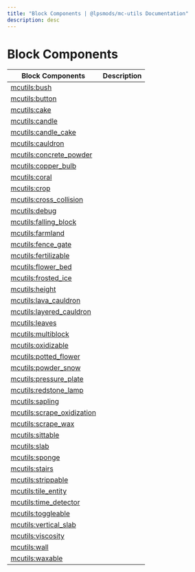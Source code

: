 ```yaml
---
title: "Block Components | @lpsmods/mc-utils Documentation"
description: desc
---
```


# Block Components

| Block Components                                      | Description |
| ----------------------------------------------------- | ----------- |
| [mcutils:bush](./bush.md)                             |             |
| [mcutils:button](./button.md)                         |             |
| [mcutils:cake](./cake.md)                             |             |
| [mcutils:candle](./candle.md)                         |             |
| [mcutils:candle_cake](./candle_cake.md)               |             |
| [mcutils:cauldron](./cauldron.md)                     |             |
| [mcutils:concrete_powder](./concrete_powder.md)       |             |
| [mcutils:copper_bulb](./copper_bulb.md)               |             |
| [mcutils:coral](./coral.md)                           |             |
| [mcutils:crop](./crop.md)                             |             |
| [mcutils:cross_collision](./cross_collision.md)       |             |
| [mcutils:debug](./debug.md)                           |             |
| [mcutils:falling_block](./falling_block.md)           |             |
| [mcutils:farmland](./farmland.md)                     |             |
| [mcutils:fence_gate](./fence_gate.md)                 |             |
| [mcutils:fertilizable](./fertilizable.md)             |             |
| [mcutils:flower_bed](./flower_bed.md)                 |             |
| [mcutils:frosted_ice](./frosted_ice.md)               |             |
| [mcutils:height](./height.md)                         |             |
| [mcutils:lava_cauldron](./lava_cauldron.md)           |             |
| [mcutils:layered_cauldron](./layered_cauldron.md)     |             |
| [mcutils:leaves](./leaves.md)                         |             |
| [mcutils:multiblock](./multiblock.md)                 |             |
| [mcutils:oxidizable](./oxidizable.md)                 |             |
| [mcutils:potted_flower](./potted_flower.md)           |             |
| [mcutils:powder_snow](./powder_snow.md)               |             |
| [mcutils:pressure_plate](./pressure_plate.md)         |             |
| [mcutils:redstone_lamp](./redstone_lamp.md)           |             |
| [mcutils:sapling](./sapling.md)                       |             |
| [mcutils:scrape_oxidization](./scrape_oxidization.md) |             |
| [mcutils:scrape_wax](./scrape_wax.md)                 |             |
| [mcutils:sittable](./sittable.md)                     |             |
| [mcutils:slab](./slab.md)                             |             |
| [mcutils:sponge](./sponge.md)                         |             |
| [mcutils:stairs](./stairs.md)                         |             |
| [mcutils:strippable](./strippable.md)                 |             |
| [mcutils:tile_entity](./tile_entity.md)               |             |
| [mcutils:time_detector](./time_detector.md)           |             |
| [mcutils:toggleable](./toggleable.md)                 |             |
| [mcutils:vertical_slab](./vertical_slab.md)           |             |
| [mcutils:viscosity](./viscosity.md)                   |             |
| [mcutils:wall](./wall.md)                             |             |
| [mcutils:waxable](./waxable.md)                       |             |
